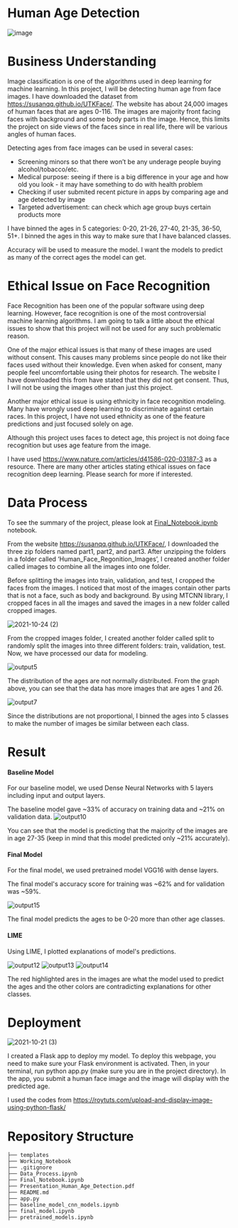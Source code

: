 # Human Age Detection
![image](https://www.internationalairportreview.com//wp-content/uploads/facial-recognition-3.jpg)

# Business Understanding
Image classification is one of the algorithms used in deep learning for machine learning. In this project, I will be detecting human age from face images. I have downloaded the dataset from https://susanqq.github.io/UTKFace/. The website has about 24,000 images of human faces that are ages 0-116. The images are majority front facing faces with background and some body parts in the image. Hence, this limits the project on side views of the faces since in real life, there will be various angles of human faces.

Detecting ages from face images can be used in several cases:
- Screening minors so that there won’t be any underage people buying alcohol/tobacco/etc.
- Medical purpose: seeing if there is a big difference in your age and how old you look - it may have something to do with health problem
- Checking if user submited recent picture in apps by comparing age and age detected by image
- Targeted advertisement: can check which age group buys certain products more

I have binned the ages in 5 categories: 0-20, 21-26, 27-40,  21-35, 36-50, 51+. I binned the ages in this way to make sure that I have balanced classes.

Accuracy will be used to measure the model. I want the models to predict as many of the correct ages the model can get.


# Ethical Issue on Face Recognition
Face Recognition has been one of the popular software using deep learning. However, face recognition is one of the most controversial machine learning algorithms. I am going to talk a little about the ethical issues to show that this project will not be used for any such problematic reason.

One of the major ethical issues is that many of these images are used without consent. This causes many problems since people do not like their faces used without their knowledge. Even when asked for consent, many people feel uncomfortable using their photos for research. The website I have downloaded this from have stated that they did not get consent. Thus, I will not be using the images other than just this project. 

Another major ethical issue is using ethnicity in face recognition modeling. Many have wrongly used deep learning to discriminate against certain races. In this project, I have not used ethnicity as one of the feature predictions and just focused solely on age.

Although this project uses faces to detect age, this project is not doing face recognition but uses age feature from the image.

I have used https://www.nature.com/articles/d41586-020-03187-3 as a resource. There are many other articles stating ethical issues on face recognition deep learning. Please search for more if interested.

# Data Process
To see the summary of the project, please look at [Final_Notebook.ipynb](Final_Notebook.ipynb) notebook.

From the website https://susanqq.github.io/UTKFace/, I downloaded the three zip folders named part1, part2, and part3. After unzipping the folders in a folder called ‘Human_Face_Regonition_Images’, I created another folder called images to combine all the images into one folder. 

Before splitting the images into train, validation, and test, I cropped the faces from the images. I noticed that most of the images contain other parts that is not a face, such as body and background. By using MTCNN library, I cropped faces in all the images and saved the images in a new folder called cropped images.

![2021-10-24 (2)](https://user-images.githubusercontent.com/87672665/138618238-a9286764-776c-4a68-b661-486c63bae6c3.png)

From the cropped images folder, I created another folder called split to randomly split the images into three different folders: train, validation, test. Now, we have processed our data for modeling.

![output5](https://user-images.githubusercontent.com/87672665/137989104-a2f31c28-a0d1-4a04-a967-72bc5232d937.png)

The distribution of the ages are not normally distributed. From the graph above, you can see that the data has more images that are ages 1 and 26.

![output7](https://user-images.githubusercontent.com/87672665/137989054-04ed89a4-19af-41a0-9f9c-4ff5eac4f5fe.png)

Since the distributions are not proportional, I binned the ages into 5 classes to make the number of images be similar between each class.

# Result
#### Baseline Model
For our baseline model, we used Dense Neural Networks with 5 layers including input and output layers.

The baseline model gave ~33% of accuracy on training data and ~21% on validation data.
![output10](https://user-images.githubusercontent.com/87672665/138618274-0295d05a-d148-4158-b6b6-c13bd395d17a.png)

You can see that the model is predicting that the majority of the images are in age 27-35 (keep in mind that this model predicted only ~21% accurately).

#### Final Model
For the final model, we used pretrained model VGG16 with dense layers.

The final model's accuracy score for training was ~62% and for validation was ~59%.

![output15](https://user-images.githubusercontent.com/87672665/138733841-ae600e12-92bf-4823-9887-da5b3059e814.png)

The final model predicts the ages to be 0-20 more than other age classes.

#### LIME 
Using LIME, I plotted explanations of model's predictions.

![output12](https://user-images.githubusercontent.com/87672665/138733869-8376b8a1-8a08-4236-a35d-c8e6afae5e34.png)
![output13](https://user-images.githubusercontent.com/87672665/138733880-51187a40-c766-4c19-ab66-5b18885e5280.png)
![output14](https://user-images.githubusercontent.com/87672665/138733901-d6b154ae-cfcf-4276-99f2-eea54824898a.png)

The red highlighted ares in the images are what the model used to predict the ages and the other colors are contradicting explanations for other classes.

# Deployment
![2021-10-21 (3)](https://user-images.githubusercontent.com/87672665/138618340-13f2e15f-2809-4ff8-8d1d-546fddacdcb5.png)

I created a Flask app to deploy my model. To deploy this webpage, you need to make sure your Flask environment is activated. Then, in your terminal, run python app.py (make sure you are in the project directory).
In the app, you submit a human face image and the image will display with the predicted age.

I used the codes from https://roytuts.com/upload-and-display-image-using-python-flask/

# Repository Structure 
```
├── templates
├── Working_Notebook
├── .gitignore
├── Data_Process.ipynb
├── Final_Notebook.ipynb
├── Presentation_Human_Age_Detection.pdf
├── README.md
├── app.py
├── baseline_model_cnn_models.ipynb
├── final_model.ipynb
├── pretrained_models.ipynb
```
